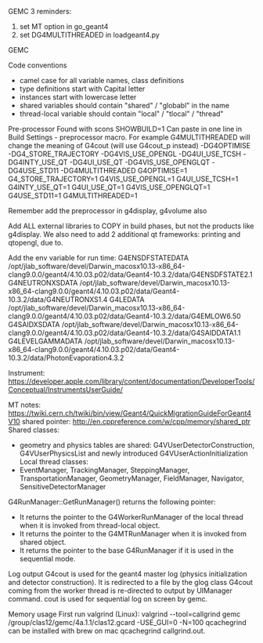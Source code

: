 GEMC 3 reminders:

1. set MT option in go_geant4
2. set DG4MULTITHREADED in loadgeant4.py

GEMC

 Code conventions
 - camel case for all variable names, class definitions
 - type definitions start with Capital letter
 - instances start with lowercase letter
 - shared variables should contain "shared" / "globabl" in the name
 - thread-local variable should contain "local" / "tlocal" / "thread"




 Pre-processor
 Found with scons SHOWBUILD=1
 Can paste in one line in Build Settings - preprocessor macro.
 For example G4MULTITHREADED will change the meaning of G4cout (will use G4cout_p instead)
 -DG4OPTIMISE -DG4_STORE_TRAJECTORY -DG4VIS_USE_OPENGL -DG4UI_USE_TCSH -DG4INTY_USE_QT  -DG4UI_USE_QT -DG4VIS_USE_OPENGLQT -DG4USE_STD11 -DG4MULTITHREADED
   G4OPTIMISE=1 G4_STORE_TRAJECTORY=1 G4VIS_USE_OPENGL=1 G4UI_USE_TCSH=1 G4INTY_USE_QT=1  G4UI_USE_QT=1 G4VIS_USE_OPENGLQT=1 G4USE_STD11=1 G4MULTITHREADED=1

Remember add the preprocessor in g4display, g4volume also

 Add ALL external libraries to COPY in build phases, but not the products like g4display.
 We also need to add 2 additional qt frameworks: printing and qtopengl, due to.


 Add the env variable for run time:
 G4ENSDFSTATEDATA     /opt/jlab_software/devel/Darwin_macosx10.13-x86_64-clang9.0.0/geant4/4.10.03.p02/data/Geant4-10.3.2/data/G4ENSDFSTATE2.1
 G4NEUTRONXSDATA     /opt/jlab_software/devel/Darwin_macosx10.13-x86_64-clang9.0.0/geant4/4.10.03.p02/data/Geant4-10.3.2/data/G4NEUTRONXS1.4
 G4LEDATA                       /opt/jlab_software/devel/Darwin_macosx10.13-x86_64-clang9.0.0/geant4/4.10.03.p02/data/Geant4-10.3.2/data/G4EMLOW6.50
 G4SAIDXSDATA              /opt/jlab_software/devel/Darwin_macosx10.13-x86_64-clang9.0.0/geant4/4.10.03.p02/data/Geant4-10.3.2/data/G4SAIDDATA1.1
 G4LEVELGAMMADATA  /opt/jlab_software/devel/Darwin_macosx10.13-x86_64-clang9.0.0/geant4/4.10.03.p02/data/Geant4-10.3.2/data/PhotonEvaporation4.3.2

 Instrument:
 https://developer.apple.com/library/content/documentation/DeveloperTools/Conceptual/InstrumentsUserGuide/


 MT notes:
 https://twiki.cern.ch/twiki/bin/view/Geant4/QuickMigrationGuideForGeant4V10
 shared pointer: http://en.cppreference.com/w/cpp/memory/shared_ptr
 Shared classes:
 - geometry and physics tables are shared: G4VUserDetectorConstruction, G4VUserPhysicsList and newly introduced G4VUserActionInitialization
 Local thread classes:
 - EventManager, TrackingManager, SteppingManager, TransportationManager, GeometryManager, FieldManager, Navigator, SensitiveDetectorManager

G4RunManager::GetRunManager() returns the following pointer:
- It returns the pointer to the G4WorkerRunManager of the local thread when it is invoked from thread-local object.
- It returns the pointer to the G4MTRunManager when it is invoked from shared object.
- It returns the pointer to the base G4RunManager if it is used in the sequential mode.

 Log output
 G4cout is used for the geant4 master log (physics initialization and detector construction). It is redirected to a file by the glog class
 G4cout coming from the worker thread is re-directed to output by UIManager command.
 cout is used for sequential log on screen by gemc.


 Memory usage
 First run valgrind (Linux): valgrind --tool=callgrind gemc /group/clas12/gemc/4a.1.1/clas12.gcard -USE_GUI=0 -N=100
 qcachegrind can be installed with brew on mac
 qcachegrind callgrind.out.<pid>
